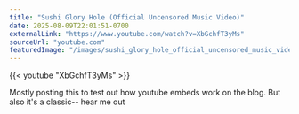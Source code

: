 ```yaml
---
title: "Sushi Glory Hole (Official Uncensored Music Video)"
date: 2025-08-09T22:01:51-0700
externalLink: "https://www.youtube.com/watch?v=XbGchfT3yMs"
sourceUrl: "youtube.com"
featuredImage: "/images/sushi_glory_hole_official_uncensored_music_video.jpg"
--- 
```


{{< youtube "XbGchfT3yMs" >}}

Mostly posting this to test out how youtube embeds work on the blog. But also it's a classic-- hear me out